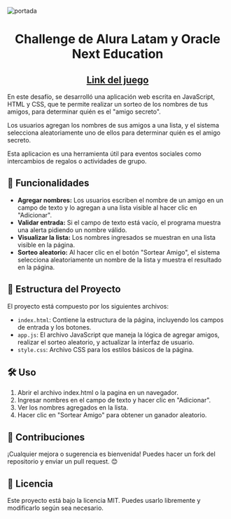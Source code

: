 ![portada](https://github.com/user-attachments/assets/56d67d6b-04b9-4d39-b716-240185a95463) 

<h1 align="center"> Challenge de Alura Latam y Oracle Next Education </h1> 
<h2 align="center"> <a href="https://katiabarba.github.io/amigo-secreto-challenge//">Link del juego</a> </h2> 

En este desafío, se desarrolló una aplicación web escrita en JavaScript, HTML y CSS, que te permite realizar un sorteo de los nombres de tus amigos, para determinar quién es el "amigo secreto".

Los usuarios agregan los nombres de sus amigos a una lista, y el sistema selecciona aleatoriamente uno de ellos para determinar quién es el amigo secreto.

Esta aplicacion es una herramienta útil para eventos sociales como intercambios de regalos o actividades de grupo.

## :hammer: Funcionalidades
- **Agregar nombres:** Los usuarios escriben el nombre de un amigo en un campo de texto y lo agregan a una lista visible al hacer clic en "Adicionar".
- **Validar entrada:** Si el campo de texto está vacío, el programa muestra una alerta pidiendo un nombre válido.
- **Visualizar la lista:** Los nombres ingresados se muestran en una lista visible en la página.
- **Sorteo aleatorio:** Al hacer clic en el botón "Sortear Amigo", el sistema selecciona aleatoriamente un nombre de la lista y muestra el resultado en la página.

## 📂 Estructura del Proyecto

El proyecto está compuesto por los siguientes archivos:

- `index.html`: Contiene la estructura de la página, incluyendo los campos de entrada y los botones.
- `app.js`: El archivo JavaScript que maneja la lógica de agregar amigos, realizar el sorteo aleatorio, y actualizar la interfaz de usuario.
- `style.css`: Archivo CSS para los estilos básicos de la página.

## 🛠️ Uso

1. Abrir el archivo index.html o la pagina en un navegador.
2. Ingresar nombres en el campo de texto y hacer clic en "Adicionar".
3. Ver los nombres agregados en la lista.
4. Hacer clic en "Sortear Amigo" para obtener un ganador aleatorio.

## 📌 Contribuciones

¡Cualquier mejora o sugerencia es bienvenida! Puedes hacer un fork del repositorio y enviar un pull request. 😊

## 📜 Licencia

Este proyecto está bajo la licencia MIT. Puedes usarlo libremente y modificarlo según sea necesario.


